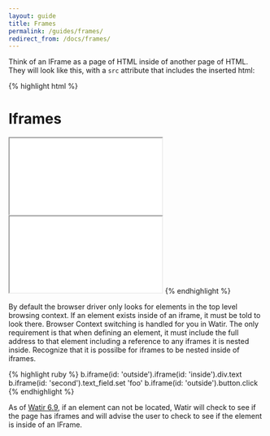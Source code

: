 ```yaml
---
layout: guide
title: Frames
permalink: /guides/frames/
redirect_from: /docs/frames/
---
```


Think of an IFrame as a page of HTML inside of another page of HTML. They will look
like this, with a `src` attribute that includes the inserted html:

{% highlight html %}
<body>
    <h1>Iframes</h1>
    <iframe src="iframe_1.html" id="iframe_1" name="iframe1"></iframe>
    <iframe src="frame_2.html" id="iframe_2" name="iframe2"></iframe>
</body>
{% endhighlight %}


By default the browser driver
only looks for elements in the top level browsing context. If an element exists inside
of an iframe, it must be told to look there. Browser Context switching is handled for you in Watir.
The only requirement is that when defining an element, it must include the full address to that
element including a reference to any iframes it is nested inside. Recognize that it is possilbe
for iframes to be nested inside of iframes.

{% highlight ruby %}
b.iframe(id: 'outside').iframe(id: 'inside').div.text
b.iframe(id: 'second').text_field.set 'foo'
b.iframe(id: 'outside').button.click
{% endhighlight %}

As of [Watir 6.9](/watir-6-9/), if an element can not be located, Watir will check to see
if the page has iframes and will advise the user to check to see if the element is inside of
an IFrame.
